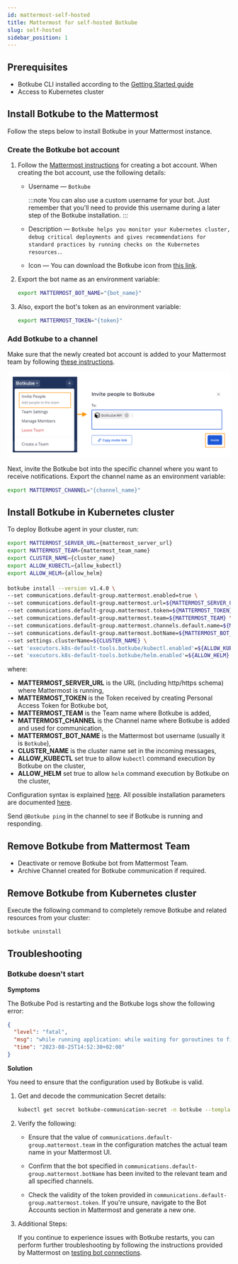 ```yaml
---
id: mattermost-self-hosted
title: Mattermost for self-hosted Botkube
slug: self-hosted
sidebar_position: 1
---
```


## Prerequisites

- Botkube CLI installed according to the [Getting Started guide](../../cli/getting-started.mdx#installation)
- Access to Kubernetes cluster

## Install Botkube to the Mattermost

Follow the steps below to install Botkube in your Mattermost instance.

### Create the Botkube bot account

1. Follow the [Mattermost instructions](https://developers.mattermost.com/integrate/reference/bot-accounts/) for creating a bot account. When creating the bot account, use the following details:

   - Username — `Botkube`

     :::note
     You can also use a custom username for your bot. Just remember that you'll need to provide this username during a later step of the Botkube installation.
     :::

   - Description — `Botkube helps you monitor your Kubernetes cluster, debug critical deployments and gives recommendations for standard practices by running checks on the Kubernetes resources.`.

   - Icon — You can download the Botkube icon from [this link](https://github.com/kubeshop/botkube/blob/main/branding/logos/botkube-black-192x192.png).

2. Export the bot name as an environment variable:

   ```bash
   export MATTERMOST_BOT_NAME="{bot_name}"
   ```

3. Also, export the bot's token as an environment variable:

   ```bash
   export MATTERMOST_TOKEN="{token}"
   ```

### Add Botkube to a channel

Make sure that the newly created bot account is added to your Mattermost team by following [these instructions](https://developers.mattermost.com/integrate/reference/bot-accounts/#bot-account-creation).

![Invite Bot Account](./assets/invite.png)

Next, invite the Botkube bot into the specific channel where you want to receive notifications. Export the channel name as an environment variable:

```bash
export MATTERMOST_CHANNEL="{channel_name}"
```

## Install Botkube in Kubernetes cluster

To deploy Botkube agent in your cluster, run:

```bash
export MATTERMOST_SERVER_URL={mattermost_server_url}
export MATTERMOST_TEAM={mattermost_team_name}
export CLUSTER_NAME={cluster_name}
export ALLOW_KUBECTL={allow_kubectl}
export ALLOW_HELM={allow_helm}

botkube install --version v1.4.0 \
--set communications.default-group.mattermost.enabled=true \
--set communications.default-group.mattermost.url=${MATTERMOST_SERVER_URL} \
--set communications.default-group.mattermost.token=${MATTERMOST_TOKEN} \
--set communications.default-group.mattermost.team=${MATTERMOST_TEAM} \
--set communications.default-group.mattermost.channels.default.name=${MATTERMOST_CHANNEL} \
--set communications.default-group.mattermost.botName=${MATTERMOST_BOT_NAME} \
--set settings.clusterName=${CLUSTER_NAME} \
--set 'executors.k8s-default-tools.botkube/kubectl.enabled'=${ALLOW_KUBECTL} \
--set 'executors.k8s-default-tools.botkube/helm.enabled'=${ALLOW_HELM}
```

where:

- **MATTERMOST_SERVER_URL** is the URL (including http/https schema) where Mattermost is running,
- **MATTERMOST_TOKEN** is the Token received by creating Personal Access Token for Botkube bot,
- **MATTERMOST_TEAM** is the Team name where Botkube is added,
- **MATTERMOST_CHANNEL** is the Channel name where Botkube is added and used for communication,
- **MATTERMOST_BOT_NAME** is the Mattermost bot username (usually it is `Botkube`),
- **CLUSTER_NAME** is the cluster name set in the incoming messages,
- **ALLOW_KUBECTL** set true to allow `kubectl` command execution by Botkube on the cluster,
- **ALLOW_HELM** set true to allow `helm` command execution by Botkube on the cluster,

Configuration syntax is explained [here](../../configuration).
All possible installation parameters are documented [here](../../configuration/helm-chart-parameters).

Send `@Botkube ping` in the channel to see if Botkube is running and responding.

## Remove Botkube from Mattermost Team

- Deactivate or remove Botkube bot from Mattermost Team.
- Archive Channel created for Botkube communication if required.

## Remove Botkube from Kubernetes cluster

Execute the following command to completely remove Botkube and related resources from your cluster:

```bash
botkube uninstall
```

## Troubleshooting

### Botkube doesn't start

**Symptoms**

The Botkube Pod is restarting and the Botkube logs show the following error:

```json
{
  "level": "fatal",
  "msg": "while running application: while waiting for goroutines to finish gracefully: 1 error occurred:\n\t* while creating Mattermost bot: while getting team details: team \"Botkube\" not found",
  "time": "2023-08-25T14:52:30+02:00"
}
```

**Solution**

You need to ensure that the configuration used by Botkube is valid.

1. Get and decode the communication Secret details:
   ```bash
   kubectl get secret botkube-communication-secret -n botkube --template='{{index .data "comm_config.yaml" | base64decode }}'
   ```
2. Verify the following:

   - Ensure that the value of `communications.default-group.mattermost.team` in the configuration matches the actual team name in your Mattermost UI.

   - Confirm that the bot specified in `communications.default-group.mattermost.botName` has been invited to the relevant team and all specified channels.

   - Check the validity of the token provided in `communications.default-group.mattermost.token`. If you're unsure, navigate to the Bot Accounts section in Mattermost and generate a new one.

3. Additional Steps:

   If you continue to experience issues with Botkube restarts, you can perform further troubleshooting by following the instructions provided by Mattermost on [testing bot connections](https://developers.mattermost.com/integrate/reference/bot-accounts/#how-can-i-quickly-test-if-my-bot-account-is-working).
